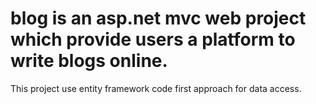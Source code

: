 # blog is an asp.net mvc web project which provide users a platform to write blogs online.
This project use entity framework code first approach for data access. 
